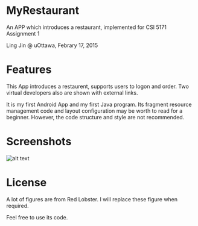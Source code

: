 # MyRestaurant

An APP which introduces a restaurant, implemented for CSI 5171 Assignment 1

Ling Jin @ uOttawa, Febrary 17, 2015

# Features

This App introduces a restaurent, supports users to logon and order. Two virtual developers also are shown with external links.

It is my first Android App and my first Java program. Its fragment resource management code and layout configuration may be worth to read for a beginner. However, the code structure and style are not recommended.

# Screenshots

![alt text](https://github.com/ljin027/MyRestaurant/blob/master/app/src/main/res/drawable/Screenshot.png)

# License

A lot of figures are from Red Lobster. I will replace these figure when required.

Feel free to use its code.
